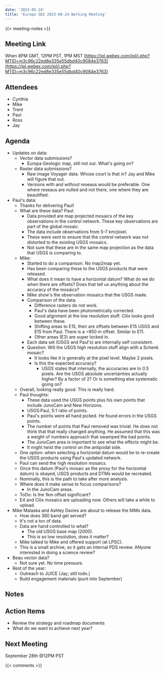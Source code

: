 ```yaml
---
date: '2023-05-24'
title: 'Europa SDI 2023-08-24 Working Meeting'
---
```


{{<  meeting-notes >}}

## Meeting Link
When 8PM GMT, 12PM PST, 1PM MST
[https://jpl.webex.com/jpl/j.php?MTID=m3c96c22ed8e335e55dbd40c9084e3763](https://jpl.webex.com/jpl/j.php?MTID=m3c96c22ed8e335e55dbd40c9084e3763)

## Attendees
- Cynthia
- Mike
- Trent
- Paul
- Ross
- Jay

## Agenda
-  Updates on data:
   -  Vector data submissions?
      - Europa Geologic map, still not out. What's going on?
   -  Raster data submissions?
      - Raw image Voyager data. Whose court is that in? Jay and Mike will figure that out.
      - Versions with and without reseaus would be preferable. One where reseaus are nulled and not there, one where they are beautified.
- Paul's data:
   - Thanks for delivering Paul! 
   - What are these data? Paul:
     - Data provided are map projected mosaics of the key observations in the control network. These key observations are part of the global mosaic.
     - The data include observations from 5-7 km/pixel.
     - These were sent to ensure that the control network was not distorted to the existing USGS mosaics.
     - Not sure that these are in the same map projection as the data that USGS is comparing to.
   - Mike:
     - Started to do a comparison. No map2map yet.
     - Has been comparing these to the USGS products that were released.
     - What does it mean to have a horizontal datum? What do we do when there are offsets? Does that tell us anything about the accuracy of the mosaics?
     - Mike show's the observation mosaics that the USGS made.
     - Comparison of the data:
       - Difference rasters do not work.
       - Paul's data have been photometrically corrected.
       - Good alignment at the low resolution stuff. Cilix looks good between these.
       - Shifting areas to E15, their are offsets between E15 USGS and E15 from Paul. There is a ~950 m offset. Similar to E11.
       - Other areas (E3) are super locked in. 
     - Each data set (USGS and Paul's) are internally self consistent.
     - Question: Will the USGS high resolution stuff align with a Schenk mosaic? 
       - It looks like it is generally at the pixel level. Maybe 2 pixels.
       - Is this the expected accuracy? 
         - USGS states that internally, the accuracies are to 0.5 pixels. Are the USGS absolute uncertainties actually higher? By a factor of 2? Or is something else systematic going on?
   - Overall, looking really good. This is really hard.
   - Paul thoughts:
      - These data used the USGS points plus his own points that include JunoCam and New Horizons.
      - USGS:Paul, 5:1 ratio of points.
      - Paul's points were all hand picked. He found errors in the USGS points.
      - The number of points that Paul removed was trivial. He does not think that that really changed anything. He assumed that this was a weight of numbers approach that swamped the bad points.
      - The JunoCam area is important to see what the effects might be.
      - It might twist the control on the antipodal side.
   - One option: when selecting a horizontal datum would be to re-create the USGS products using Paul's updated network.
   - Paul can send the high resolution mosaics.
   - Once this datum (Paul's mosaic as the proxy for the horizontal datum) is okayed, USGS products and DTMs would be recreated.
   - Nominally, this is the path to take after more analysis.
   - Where does it make sense to focus comparisons?
     - In the JunoCam areas.
   - ToDo: Is the 1km offset significant?
   - E4 and Cilix mosaics are uploading now. Others will take a while to upload.
- Mike Malaska and Ashley Davies are about to release the NIMs data.
  - How does 360 band get served?
  - It's not a ton of data.
  - Data are hand controlled to what?
    - The old USGS base map (2000).
    - This is so low resolution, does it matter?
  - Mike talked to Mike and offered support (at LPSC).
  - This is a small archive, so it gets an internal PDS review. ANyone interested in doing a science review?
- Beau vector data?
  - Not sure yet. No time pressure.
-  Rest of the year:
   -  Outreach to JUICE (Jay; still todo.)
   -  Build engagement materials (punt into September)


## Notes

## Action Items
- Review the strategy and roadmap documents
- What do we want to achieve next year?


## Next Meeting
September 28th @12PM PST

{{< comments >}}